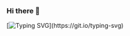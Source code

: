### Hi there 👋
[![Typing SVG](https://readme-typing-svg.herokuapp.com?font=Lobster&color=EE35F7&background=1849FF00&lines=Hello+there+my+name+is+Ariana+%F0%9F%A4%A0;I+am+currently+working+on+some+cool+projects!)](https://git.io/typing-svg)
<!--
**Investmentbanking/InvestmentBanking** is a ✨ _special_ ✨ repository because its `README.md` (this file) appears on your GitHub profile.

Here are some ideas to get you started:

- 🔭 I’m currently working on ...
- 🌱 I’m currently learning ...
- 👯 I’m looking to collaborate on ...
- 🤔 I’m looking for help with ...
- 💬 Ask me about ...
- 📫 How to reach me: ...
- 😄 Pronouns: ...
- ⚡ Fun fact: ...
-->
